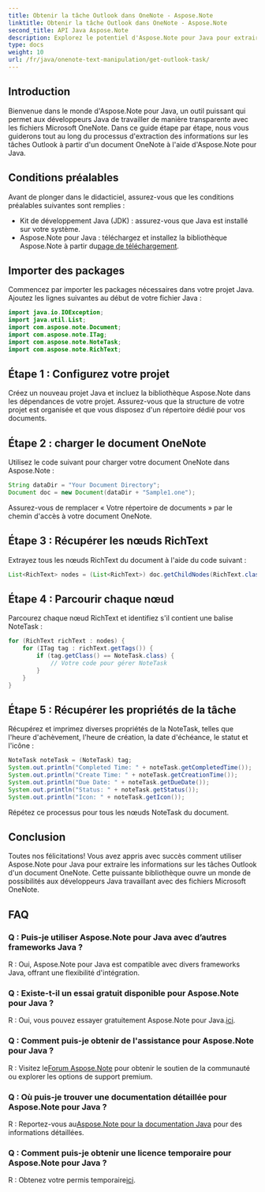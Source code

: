 ```yaml
---
title: Obtenir la tâche Outlook dans OneNote - Aspose.Note
linktitle: Obtenir la tâche Outlook dans OneNote - Aspose.Note
second_title: API Java Aspose.Note
description: Explorez le potentiel d'Aspose.Note pour Java pour extraire sans effort les détails des tâches Outlook à partir de documents OneNote. Élevez votre développement Java avec cette bibliothèque robuste.
type: docs
weight: 10
url: /fr/java/onenote-text-manipulation/get-outlook-task/
---
```

## Introduction
Bienvenue dans le monde d'Aspose.Note pour Java, un outil puissant qui permet aux développeurs Java de travailler de manière transparente avec les fichiers Microsoft OneNote. Dans ce guide étape par étape, nous vous guiderons tout au long du processus d'extraction des informations sur les tâches Outlook à partir d'un document OneNote à l'aide d'Aspose.Note pour Java.
## Conditions préalables
Avant de plonger dans le didacticiel, assurez-vous que les conditions préalables suivantes sont remplies :
- Kit de développement Java (JDK) : assurez-vous que Java est installé sur votre système.
-  Aspose.Note pour Java : téléchargez et installez la bibliothèque Aspose.Note à partir du[page de téléchargement](https://releases.aspose.com/note/java/).
## Importer des packages
Commencez par importer les packages nécessaires dans votre projet Java. Ajoutez les lignes suivantes au début de votre fichier Java :
```java
import java.io.IOException;
import java.util.List;
import com.aspose.note.Document;
import com.aspose.note.ITag;
import com.aspose.note.NoteTask;
import com.aspose.note.RichText;
```
## Étape 1 : Configurez votre projet
Créez un nouveau projet Java et incluez la bibliothèque Aspose.Note dans les dépendances de votre projet. Assurez-vous que la structure de votre projet est organisée et que vous disposez d'un répertoire dédié pour vos documents.
## Étape 2 : charger le document OneNote
Utilisez le code suivant pour charger votre document OneNote dans Aspose.Note :
```java
String dataDir = "Your Document Directory";
Document doc = new Document(dataDir + "Sample1.one");
```
Assurez-vous de remplacer « Votre répertoire de documents » par le chemin d'accès à votre document OneNote.
## Étape 3 : Récupérer les nœuds RichText
Extrayez tous les nœuds RichText du document à l'aide du code suivant :
```java
List<RichText> nodes = (List<RichText>) doc.getChildNodes(RichText.class);
```
## Étape 4 : Parcourir chaque nœud
Parcourez chaque nœud RichText et identifiez s'il contient une balise NoteTask :
```java
for (RichText richText : nodes) {
    for (ITag tag : richText.getTags()) {
        if (tag.getClass() == NoteTask.class) {
            // Votre code pour gérer NoteTask
        }
    }
}
```
## Étape 5 : Récupérer les propriétés de la tâche
Récupérez et imprimez diverses propriétés de la NoteTask, telles que l'heure d'achèvement, l'heure de création, la date d'échéance, le statut et l'icône :
```java
NoteTask noteTask = (NoteTask) tag;
System.out.println("Completed Time: " + noteTask.getCompletedTime());
System.out.println("Create Time: " + noteTask.getCreationTime());
System.out.println("Due Date: " + noteTask.getDueDate());
System.out.println("Status: " + noteTask.getStatus());
System.out.println("Icon: " + noteTask.getIcon());
```
Répétez ce processus pour tous les nœuds NoteTask du document.
## Conclusion
Toutes nos félicitations! Vous avez appris avec succès comment utiliser Aspose.Note pour Java pour extraire les informations sur les tâches Outlook d'un document OneNote. Cette puissante bibliothèque ouvre un monde de possibilités aux développeurs Java travaillant avec des fichiers Microsoft OneNote.
## FAQ
### Q : Puis-je utiliser Aspose.Note pour Java avec d’autres frameworks Java ?
R : Oui, Aspose.Note pour Java est compatible avec divers frameworks Java, offrant une flexibilité d'intégration.
### Q : Existe-t-il un essai gratuit disponible pour Aspose.Note pour Java ?
 R : Oui, vous pouvez essayer gratuitement Aspose.Note pour Java.[ici](https://releases.aspose.com/).
### Q : Comment puis-je obtenir de l'assistance pour Aspose.Note pour Java ?
 R : Visitez le[Forum Aspose.Note](https://forum.aspose.com/c/note/28) pour obtenir le soutien de la communauté ou explorer les options de support premium.
### Q : Où puis-je trouver une documentation détaillée pour Aspose.Note pour Java ?
 R : Reportez-vous au[Aspose.Note pour la documentation Java](https://reference.aspose.com/note/java/) pour des informations détaillées.
### Q : Comment puis-je obtenir une licence temporaire pour Aspose.Note pour Java ?
 R : Obtenez votre permis temporaire[ici](https://purchase.aspose.com/temporary-license/).